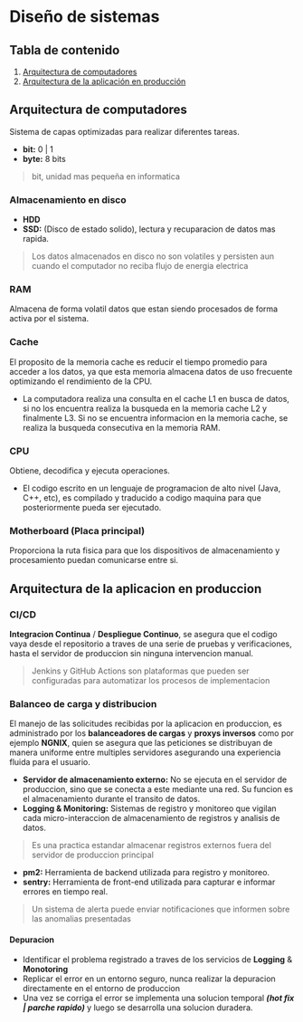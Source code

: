 # Diseño de sistemas

## Tabla de contenido

1. [Arquitectura de computadores](https://github.com/martinwilches/system_design/edit/main/README.md#arquitectura-de-computadores)
2. [Arquitectura de la aplicación en producción](https://github.com/martinwilches/system_design/edit/main/README.md#arquitectura-de-computadores)

## Arquitectura de computadores

Sistema de capas optimizadas para realizar diferentes tareas.

- __bit:__ 0 | 1
- __byte:__ 8 bits

> bit, unidad mas pequeña en informatica

### Almacenamiento en disco

- __HDD__
- __SSD:__ (Disco de estado solido), lectura y recuparacion de datos mas rapida.

> Los datos almacenados en disco no son volatiles y persisten aun cuando el computador no reciba flujo de energia electrica

### RAM

Almacena de forma volatil datos que estan siendo procesados de forma activa por el sistema.

### Cache

El proposito de la memoria cache es reducir el tiempo promedio para acceder a los datos, ya que esta memoria almacena datos de uso frecuente optimizando el rendimiento de la CPU.

- La computadora realiza una consulta en el cache L1 en busca de datos, si no los encuentra realiza la busqueda en la memoria cache L2 y finalmente L3. Si no se encuentra informacion en la memoria cache, se realiza la busqueda consecutiva en la memoria RAM.

### CPU

Obtiene, decodifica y ejecuta operaciones.

- El codigo escrito en un lenguaje de programacion de alto nivel (Java, C++, etc), es compilado y traducido a codigo maquina para que posteriormente pueda ser ejecutado.

### Motherboard (Placa principal)

Proporciona la ruta fisica para que los dispositivos de almacenamiento y procesamiento puedan comunicarse entre si.

## Arquitectura de la aplicacion en produccion

### CI/CD

__Integracion Continua__ / __Despliegue Continuo__, se asegura que el codigo vaya desde el repositorio a traves de una serie de pruebas y verificaciones, hasta el servidor de produccion sin ninguna intervencion manual.

> Jenkins y GitHub Actions son plataformas que pueden ser configuradas para automatizar los procesos de implementacion

### Balanceo de carga y distribucion

El manejo de las solicitudes recibidas por la aplicacion en produccion, es administrado por los __balanceadores de cargas__ y __proxys inversos__ como por ejemplo __NGNIX__, quien se asegura que las peticiones se distribuyan de manera uniforme entre multiples servidores asegurando una experiencia fluida para el usuario.

- __Servidor de almacenamiento externo:__ No se ejecuta en el servidor de produccion, sino que se conecta a este mediante una red. Su funcion es el almacenamiento durante el transito de datos.
- __Logging & Monitoring:__ Sistemas de registro y monitoreo que vigilan cada micro-interaccion de almacenamiento de registros y analisis de datos.

> Es una practica estandar almacenar registros externos fuera del servidor de produccion principal

- __pm2:__ Herramienta de backend utilizada para registro y monitoreo.
- __sentry:__ Herramienta de front-end utilizada para capturar e informar errores en tiempo real.

> Un sistema de alerta puede enviar notificaciones que informen sobre las anomalias presentadas

#### Depuracion

- Identificar el problema registrado a traves de los servicios de __Logging__ & __Monotoring__
- Replicar el error en un entorno seguro, nunca realizar la depuracion directamente en el entorno de produccion
- Una vez se corriga el error se implementa una solucion temporal ___(hot fix | parche rapido)___ y luego se desarrolla una solucion duradera.

